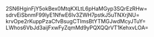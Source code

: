 2SN6HginFjY5okBex0MtqKXLtL6pHaMGyp3SQrEzRHw=
sdrvEiSbnmF99lyE1NfwE6Iv3ZWH7pstkJ5uTNXrjNU=
krvOpe2rKuppPzaCfvBsugCTImsBtYTMGJwdMcyJTuY=
LWhos6VbJd3aijFxwFyZqmMd9yPQXQQrVT1KehxvLOA=
